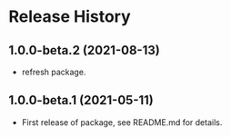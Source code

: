 # Release History

## 1.0.0-beta.2 (2021-08-13)

- refresh package.

## 1.0.0-beta.1 (2021-05-11)

- First release of package, see README.md for details.
